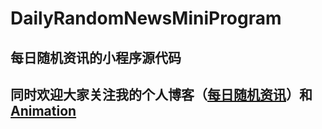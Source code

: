 # DailyRandomNewsMiniProgram

## 每日随机资讯的小程序源代码



## 同时欢迎大家关注我的个人博客（[每日随机资讯](https://blog.emptychan.xyz)）和 [Animation](http://emptychan.top)

